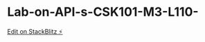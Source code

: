 # Lab-on-API-s-CSK101-M3-L110-

[Edit on StackBlitz ⚡️](https://stackblitz.com/edit/web-platform-amdkwa)